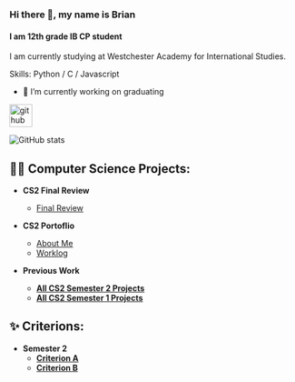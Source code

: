 
### Hi there 👋, my name is Brian
#### I am 12th grade IB CP student 
I am currently studying at Westchester Academy for International Studies. 

Skills: Python / C / Javascript

- 🔭 I’m currently working on graduating 


[<img src='https://cdn.jsdelivr.net/npm/simple-icons@3.0.1/icons/github.svg' alt='github' height='40'>](https://github.com/doanbri)  

![GitHub stats](https://github-readme-stats.vercel.app/api?username=doanbri&show_icons=true)  


<h2>👨‍💻 Computer Science Projects:</h2>

- <b>CS2 Final Review</b>
  - [Final Review](https://docs.google.com/document/d/1WYwtGNmZddqkGf9gi85ligPJsOTZtXbhHUAP0fVO4h0/edit?usp=sharing)
- <b>CS2 Portoflio</b>
  - [About Me](https://sites.google.com/mysbisd.org/brian-doan/home)
  - [Worklog](https://sites.google.com/mysbisd.org/brian-doan/classes/worklog)

- <b>Previous Work
  - [All CS2 Semester 2 Projects](https://docs.google.com/document/d/19AvjCt93PtIQp-TeVCa-Lv5c7DxyVAEB_es2t3IUPLs/edit?usp=sharing)
  - [All CS2 Semester 1 Projects](https://docs.google.com/document/d/1OiNRrEnwzvh7h_oCBY66tXItCJ0P_6UbZxqxUoWUdzM/edit?usp=sharing)
<h2>✨ Criterions:</h2>

- <b>Semester 2</b>
  - [Criterion A](https://docs.google.com/document/d/1tZuw_p4JPcThImpFid6YCtx1M99oC1h5flXOxTgpCrA/edit?usp=sharing)
  - [Criterion B](https://docs.google.com/document/d/17_qWTf6OT5TT_YOge9f4eoqviQpm8Z3kNgV3Inu2v1o/edit?usp=sharing)
 

